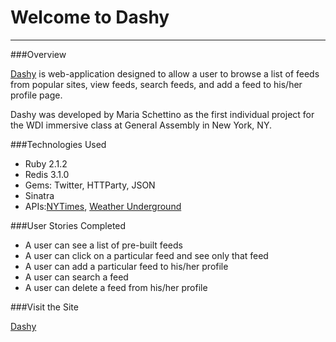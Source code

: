 # Welcome to Dashy
------

###Overview

<a href="http://vast-spire-9149.herokuapp.com/feeds">Dashy</a> is web-application designed to allow a user to browse a list of feeds from popular sites, view feeds, search feeds, and add a feed to his/her profile page. 

Dashy was developed by Maria Schettino as the first individual project for the WDI immersive class at General Assembly in New York, NY. 

###Technologies  Used

<ul>
<li>Ruby 2.1.2</li>
<li>Redis 3.1.0</li>
<li>Gems: Twitter, HTTParty, JSON</li>
<li>Sinatra
<li>APIs:<a href="http://developer.nytimes.com/docs/read/article_search_api_v2">NYTimes</a>, <a href="http://www.wunderground.com/weather/api/">Weather Underground</a></li>
</ul>


###User Stories Completed

<ul>
<li>A user can see a list of pre-built feeds</li>
<li>A user can click on a particular feed and see only that feed</li>
<li>A user can add a particular feed to his/her profile</li>
<li>A user can search a feed</li>
<li>A user can delete a feed from his/her profile</li>
</ul>

###Visit the Site

<a href="http://vast-spire-9149.herokuapp.com/feeds">Dashy</a>

